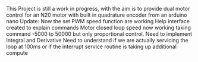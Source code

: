 This Project is still a work in progress, with the aim is to provide dual motor control for an N20 motor with built in quadrature encoder from an arduino nano
Update: Now the set PWM speed function are working
Help interface created to explain commands
Motor closed loop speed now working taking command -5000 to 50000 but only proportional control. Need to implement Integral and Derivative
Need to understand if we are actually servicing the loop at 100ms or if the interrupt service routine is taking up additional compute